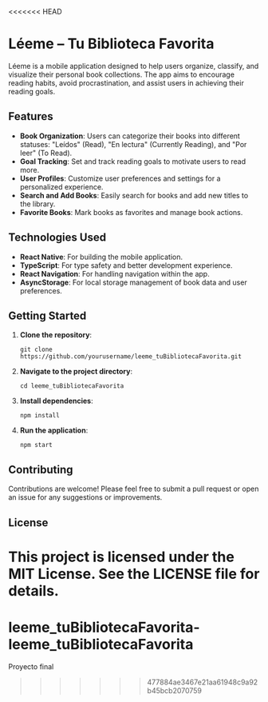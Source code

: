<<<<<<< HEAD
# Léeme – Tu Biblioteca Favorita

Léeme is a mobile application designed to help users organize, classify, and visualize their personal book collections. The app aims to encourage reading habits, avoid procrastination, and assist users in achieving their reading goals.

## Features

- **Book Organization**: Users can categorize their books into different statuses: "Leídos" (Read), "En lectura" (Currently Reading), and "Por leer" (To Read).
- **Goal Tracking**: Set and track reading goals to motivate users to read more.
- **User Profiles**: Customize user preferences and settings for a personalized experience.
- **Search and Add Books**: Easily search for books and add new titles to the library.
- **Favorite Books**: Mark books as favorites and manage book actions.

## Technologies Used

- **React Native**: For building the mobile application.
- **TypeScript**: For type safety and better development experience.
- **React Navigation**: For handling navigation within the app.
- **AsyncStorage**: For local storage management of book data and user preferences.

## Getting Started

1. **Clone the repository**:
   ```
   git clone https://github.com/yourusername/leeme_tuBibliotecaFavorita.git
   ```

2. **Navigate to the project directory**:
   ```
   cd leeme_tuBibliotecaFavorita
   ```

3. **Install dependencies**:
   ```
   npm install
   ```

4. **Run the application**:
   ```
   npm start
   ```

## Contributing

Contributions are welcome! Please feel free to submit a pull request or open an issue for any suggestions or improvements.

## License

This project is licensed under the MIT License. See the LICENSE file for details.
=======
# leeme_tuBibliotecaFavorita-leeme_tuBibliotecaFavorita
Proyecto final
>>>>>>> 477884ae3467e21aa61948c9a92b45bcb2070759
